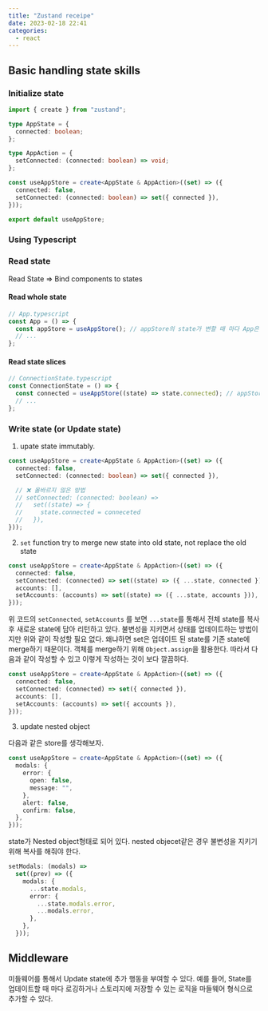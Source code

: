 ```yaml
---
title: "Zustand receipe"
date: 2023-02-18 22:41
categories:
  - react
---
```


## Basic handling state skills

### Initialize state

```typescript
import { create } from "zustand";

type AppState = {
  connected: boolean;
};

type AppAction = {
  setConnected: (connected: boolean) => void;
};

const useAppStore = create<AppState & AppAction>((set) => ({
  connected: false,
  setConnected: (connected: boolean) => set({ connected }),
}));

export default useAppStore;
```

### Using Typescript

### Read state

Read State => Bind components to states

#### Read whole state

```typescript
// App.typescript
const App = () => {
  const appStore = useAppStore(); // appStore의 state가 변할 때 마다 App은 리렌더링 한다.
  // ...
};
```

#### Read state slices

```typescript
// ConnectionState.typescript
const ConnectionState = () => {
  const connected = useAppStore((state) => state.connected); // appStore의 connected가 바뀔 때 마다 리렌더링 한다.
  // ...
};
```

### Write state (or Update state)

1. upate state immutably.

```typescript
const useAppStore = create<AppState & AppAction>((set) => ({
  connected: false,
  setConnected: (connected: boolean) => set({ connected }),

  // ❌ 올바르지 않은 방법
  // setConnected: (connected: boolean) =>
  //   set((state) => {
  //     state.connected = conneceted
  //   }),
}));
```

2. `set` function try to merge new state into old state, not replace the old state

```typescript
const useAppStore = create<AppState & AppAction>((set) => ({
  connected: false,
  setConnected: (connected) => set((state) => ({ ...state, connected })),
  accounts: [],
  setAccounts: (accounts) => set((state) => ({ ...state, accounts })),
}));
```

위 코드의 `setConnected`, `setAccounts` 를 보면 `...state`를 통해서 전체 state를 복사 후 새로운 state에 담아 리턴하고 있다. 불변성을 지키면서 상태를 업데이트하는 방법이지만 위와 같이 작성할 필요 없다. 왜냐하면 set은 업데이트 된 state를 기존 state에 merge하기 때문이다. 객체를 merge하기 위해 `Object.assign`을 활용한다. 따라서 다음과 같이 작성할 수 있고 이렇게 작성하는 것이 보다 깔끔하다.

```typescript
const useAppStore = create<AppState & AppAction>((set) => ({
  connected: false,
  setConnected: (connected) => set({ connected }),
  accounts: [],
  setAccounts: (accounts) => set({ accounts }),
}));
```

3. update nested object

다음과 같은 store를 생각해보자.

```typescript
const useAppStore = create<AppState & AppAction>((set) => ({
  modals: {
    error: {
      open: false,
      message: "",
    },
    alert: false,
    confirm: false,
  },
}));
```

state가 Nested object형태로 되어 있다. nested objecet같은 경우 불변성을 지키기 위해 복사를 해줘야 한다.

```typescript
setModals: (modals) =>
  set((prev) => ({
    modals: {
      ...state.modals,
      error: {
        ...state.modals.error,
        ...modals.error,
      },
    },
  }));
```

## Middleware

미들웨어를 통해서 Update state에 추가 행동을 부여할 수 있다. 예를 들어, State를 업데이트할 때 마다 로깅하거나 스토리지에 저장할 수 있는 로직을 마들웨어 형식으로 추가할 수 있다.
